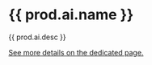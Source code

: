 # {{ prod.ai.name }}

{{ prod.ai.desc }}

[See more details on the dedicated page.](https://help.fioritracker.app/2020/ai/FPS01/main/)